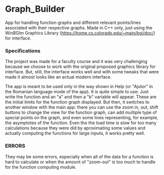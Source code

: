 # Graph_Builder
App for handling function graphs and different relevant points/lines associated with their respective graphs. Made in C++ only, just using the WinBGIm Graphics Library (https://home.cs.colorado.edu/~main/bgi/doc/)  for interface.

### Specifications
The project was made for a faculty course and it was very challenging because we choose to work with the original proposed graphics library for interface. But, still, the interface works well and with some tweaks that were made it almost looks like an actual modern interface.

The app is meant to be used only in the way shown in Help (or "Ajutor" in the Romanian language mode of the app). It is quite simple to use: Just write the function and an "a" and then a "b" variable will appear. These are the initial limits for the function graph displayed. But then, it switches to another window with the main app: there you can use the zoom in, out, shift buttons to change the view for the function graph, can add multiple type of special points on the graph, and even some lines representing, for example, the asymptotes of the function. Even tho the load time is slow for too many calculations because they were did by aproximating some values and actually computing the functions for large inputs, it works pretty well.

### ERRORS
They may be some errors, especially when all of the data for a function is hard to calculate or when the amount of "zoom-out" is too much to handle for the function computing module.
